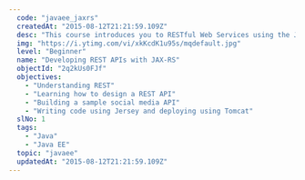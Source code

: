 ```yaml
---
  code: "javaee_jaxrs"
  createdAt: "2015-08-12T21:21:59.109Z"
  desc: "This course introduces you to RESTful Web Services using the JAX-RS standard specification. You will learn what RESTful web services are and how to write them. You will write a sample RESTful web service from scratch, design the APIs, implement it using Jersey and run it on Tomcat. "
  img: "https://i.ytimg.com/vi/xkKcdK1u95s/mqdefault.jpg"
  level: "Beginner"
  name: "Developing REST APIs with JAX-RS"
  objectId: "2q2kUs0FJf"
  objectives: 
    - "Understanding REST"
    - "Learning how to design a REST API"
    - "Building a sample social media API"
    - "Writing code using Jersey and deploying using Tomcat"
  slNo: 1
  tags: 
    - "Java"
    - "Java EE"
  topic: "javaee"
  updatedAt: "2015-08-12T21:21:59.109Z"
---
```

